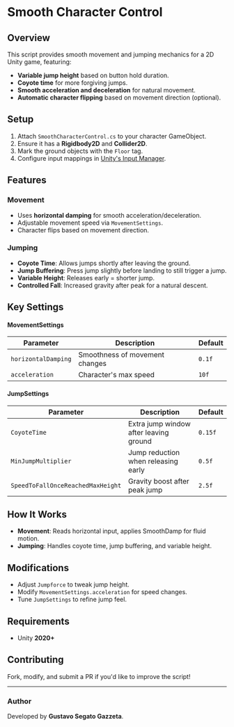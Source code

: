 # Smooth Character Control

## Overview
This script provides smooth movement and jumping mechanics for a 2D Unity game, featuring:
- **Variable jump height** based on button hold duration.
- **Coyote time** for more forgiving jumps.
- **Smooth acceleration and deceleration** for natural movement.
- **Automatic character flipping** based on movement direction (optional).

## Setup
1. Attach `SmoothCharacterControl.cs` to your character GameObject.
2. Ensure it has a **Rigidbody2D** and **Collider2D**.
3. Mark the ground objects with the `Floor` tag.
4. Configure input mappings in [Unity's Input Manager](https://docs.unity3d.com/Manual/class-InputManager.html).

## Features
### Movement
- Uses **horizontal damping** for smooth acceleration/deceleration.
- Adjustable movement speed via `MovementSettings`.
- Character flips based on movement direction.

### Jumping
- **Coyote Time**: Allows jumps shortly after leaving the ground.
- **Jump Buffering**: Press jump slightly before landing to still trigger a jump.
- **Variable Height**: Releases early = shorter jump.
- **Controlled Fall**: Increased gravity after peak for a natural descent.

## Key Settings
#### **MovementSettings**
| Parameter           | Description                        | Default |
|-------------------|--------------------------------|---------|
| `horizontalDamping` | Smoothness of movement changes | `0.1f`  |
| `acceleration`      | Character's max speed          | `10f`   |

#### **JumpSettings**
| Parameter                        | Description                                      | Default |
|----------------------------------|------------------------------------------------|---------|
| `CoyoteTime`                     | Extra jump window after leaving ground         | `0.15f` |
| `MinJumpMultiplier`               | Jump reduction when releasing early            | `0.5f`  |
| `SpeedToFallOnceReachedMaxHeight` | Gravity boost after peak jump                  | `2.5f`  |

## How It Works
- **Movement**: Reads horizontal input, applies SmoothDamp for fluid motion.
- **Jumping**: Handles coyote time, jump buffering, and variable height.

## Modifications
- Adjust `Jumpforce` to tweak jump height.
- Modify `MovementSettings.acceleration` for speed changes.
- Tune `JumpSettings` to refine jump feel.

## Requirements
- Unity **2020+**

## Contributing
Fork, modify, and submit a PR if you'd like to improve the script!

---
### Author
Developed by **Gustavo Segato Gazzeta**.

